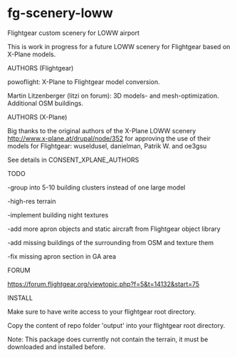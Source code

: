 # fg-scenery-loww
Flightgear custom scenery for LOWW airport

This is work in progress for a future LOWW scenery for Flightgear 
based on X-Plane models.

AUTHORS (Flightgear)

powoflight: X-Plane to Flightgear model conversion.

Martin Litzenberger (litzi on forum): 3D models- and mesh-optimization. Additional OSM buildings.


AUTHORS (X-Plane)

Big thanks to the original authors of the X-Plane LOWW scenery 
http://www.x-plane.at/drupal/node/352 
for approving the use of their models for Flightgear: 
wuseldusel, danielman, Patrik W. and oe3gsu

See details in CONSENT_XPLANE_AUTHORS


TODO

-group into 5-10 building clusters instead of one large model

-high-res terrain

-implement building night textures

-add more apron objects and static aircraft from Flightgear object library

-add missing buildings of the surrounding from OSM and texture them

-fix missing apron section in GA area

FORUM

https://forum.flightgear.org/viewtopic.php?f=5&t=14132&start=75


INSTALL

Make sure to have write access to your flightgear root directory.

Copy the content of repo folder 'output' into your flightgear root directory.

Note: This package does currently not contain the terrain, it must be downloaded and installed before.

